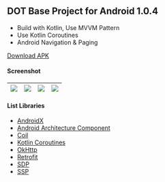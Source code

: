 ## DOT Base Project for Android 1.0.4 ##

- Build with Kotlin, Use MVVM Pattern
- Use Kotlin Coroutines
- Android Navigation & Paging

[Download APK](https://www.dropbox.com/s/zamqd6rsn3jmoy3)

#### Screenshot ####
| ![](https://i.imgur.com/E53XRdh.jpg) | ![](https://i.imgur.com/cowUJp6.jpg) | ![](https://i.imgur.com/F8pAnwy.jpg) | ![](https://i.imgur.com/lNKGgtm.jpg) |
| :---: | :---: | :---: | :---: |

#### List Libraries ####
- [AndroidX](https://developer.android.com/jetpack/androidx/)
- [Android Architecture Component](https://developer.android.com/topic/libraries/architecture/)
- [Coil](https://github.com/coil-kt/coil/)
- [Kotlin Coroutines](https://github.com/Kotlin/kotlinx.coroutines)
- [OkHttp](https://github.com/square/okhttp)
- [Retrofit](https://github.com/square/retrofit)
- [SDP](https://github.com/intuit/sdp)
- [SSP](https://github.com/intuit/ssp)
